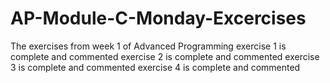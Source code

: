 # AP-Module-C-Monday-Excercises
The exercises from week 1 of Advanced Programming
exercise 1 is complete and commented
exercise 2 is complete and commented
exercise 3 is complete and commented
exercise 4 is complete and commented
